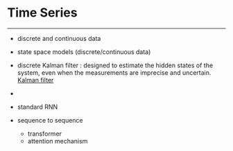 # Time Series
-----
- discrete and continuous data
- state space models (discrete/continuous data)
- discrete Kalman filter : designed to estimate the hidden states of the system, even when the measurements are imprecise and uncertain. [Kalman filter](https://www.kalmanfilter.net/background.html)
- 

- standard RNN
- sequence to sequence 
	- transformer
	- attention mechanism 
